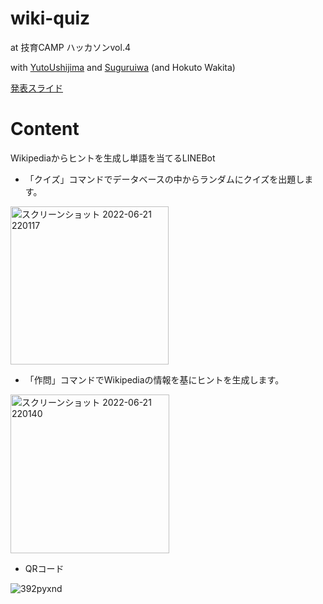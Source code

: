 # wiki-quiz
at 技育CAMP ハッカソンvol.4 

with [YutoUshijima](https://github.com/YutoUshijima) and [Suguruiwa](https://github.com/Suguruiwa) (and Hokuto Wakita)

[発表スライド](https://docs.google.com/presentation/d/19LF03cryUMJPeZe5N9_BNGkA0YOcwgoTyjFMTiKr6-Y/edit#slide=id.p) 
# Content
Wikipediaからヒントを生成し単語を当てるLINEBot
- 「クイズ」コマンドでデータベースの中からランダムにクイズを出題します。
<img width="253" alt="スクリーンショット 2022-06-21 220117" src="https://user-images.githubusercontent.com/38376321/174805554-eb778be1-d601-4c0e-b3c0-b0be4c6ca37c.png">

- 「作問」コマンドでWikipediaの情報を基にヒントを生成します。
<img width="254" alt="スクリーンショット 2022-06-21 220140" src="https://user-images.githubusercontent.com/38376321/174805585-d3efcb26-8c26-41a1-9d89-97c90b3ebc25.png">

- QRコード
<img alt="392pyxnd" src="https://user-images.githubusercontent.com/38376321/174803934-8926e7aa-fcbe-4e17-bba8-462c42d99c17.png">
